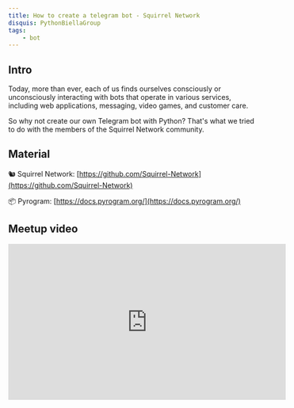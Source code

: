 ```yaml
---
title: How to create a telegram bot - Squirrel Network
disquis: PythonBiellaGroup
tags:
    - bot
---
```


## Intro

Today, more than ever, each of us finds ourselves consciously or unconsciously interacting with bots that operate in various services, including web applications, messaging, video games, and customer care.

So why not create our own Telegram bot with Python?
That's what we tried to do with the members of the Squirrel Network community.

## Material

🐿 Squirrel Network: [https://github.com/Squirrel-Network](https://github.com/Squirrel-Network)

📦 Pyrogram: [https://docs.pyrogram.org/](https://docs.pyrogram.org/)

## Meetup video
<iframe width="560" height="315" src="https://www.youtube.com/embed/krzibDj9yAw" title="YouTube video player" frameborder="0" allow="accelerometer; autoplay; clipboard-write; encrypted-media; gyroscope; picture-in-picture; web-share" allowfullscreen></iframe>